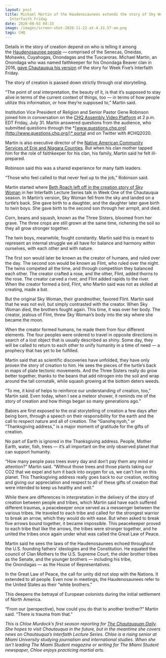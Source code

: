 ```yaml
---
layout: post
title: Michael Martin of the Haudenosaunees extends the story of Sky Woman on
  Interfaith Friday
date: 2020-08-03 04:33
image: /images/screen-shot-2020-11-22-at-4.33.57-am.png
tags: CHQ
---
```

Details in the story of creation depend on who is telling it among the [Haudenosaunee people](https://www.haudenosauneeconfederacy.com/who-we-are/) — comprised of the Senecas, Oneidas, Mohawks, Cuyahogas, Onondagas and the Tuscaroras. Michael Martin, an Onondaga who was named faithkeeper for his Onondaga Beaver clan in 2016, [gave Chautauqua his version](https://assembly.chq.org/the-womens-vote-centennial-and-beyond/videos/interfaith-friday-haudenosaunee) of the story for Week Five’s Interfaith Friday.

The story of creation is passed down strictly through oral storytelling.

“The point of oral interpretation, the beauty of it, is that it’s supposed to stay alive in terms of the current context of things, too — in terms of how people utilize this information, or how they’re supposed to,” Martin said.

Institution Vice President of Religion and Senior Pastor Gene Robinson joined him in conversation on the [CHQ Assembly Video Platform](https://assembly.chq.org/) at 2 p.m. EDT Friday, July 31. Martin answered questions from the audience, who submitted questions through the *[www.questions.chq.org](http://www.questions.chq.org/)* portal and on Twitter with #CHQ2020.

Martin is also executive director of the [Native American Community Services of Erie and Niagara Counties](http://www.nacswny.org/). But when his clan mother tapped him for the role of faithkeeper for his clan, his family, Martin said he felt ill-prepared.

Robinson said this was a shared experience for many faith leaders.

“Those who feel called to that never feel up to the job,” Robinson said.

Martin started where [Beth Roach left off in the creation story of Sky Woman](https://chqdaily.com/2020/07/from-seeds-beth-roach-sprouts-stories-of-creation-history-and-nature/) in her Interfaith Lecture Series talk in Week One of the Chautauqua season. In Martin’s version, Sky Woman fell from the sky and landed on a turtle’s back. She gave birth to a daughter, and the daughter later gave birth to twin boys. She gave birth to the second son through her armpit, and died.

Corn, beans and squash, known as the Three Sisters, bloomed from her grave. The three crops are still grown at the same time, richening the soil so they all grow stronger together.

The twin boys, meanwhile, fought constantly. Martin said this is meant to represent an internal struggle we all have for balance and harmony within ourselves, with each other and with nature.

The first son would later be known as the creator of humans, and ruled over the day. The second son would be known as Flint, who ruled over the night. The twins competed all the time, and through competition they balanced each other. The creator crafted a rose, and the other, Flint, added thorns to the rose. The creator carved a river, and Flint added rapids to the river. When the creator formed a bird, Flint, who Martin said was not as skilled at creating, made a bat.

But the original Sky Woman, their grandmother, favored Flint. Martin said that he was not evil, but simply contrasted with the creator. When Sky Woman died, the brothers fought again. This time, it was over her body. The creator, jealous of Flint, threw Sky Woman’s body into the sky where she became the moon.

When the creator formed humans, he made them from four different elements. The four peoples were ordered to travel in opposite directions in search of a lost object that is usually described as shiny. Some day, they will be called to return to each other to unify humanity in a time of need — a prophecy that has yet to be fulfilled.

Martin said that as scientific discoveries have unfolded, they have only proven the story of creation to him. He sees the pieces of the turtle’s back in maps of plate tectonic movements. And the Three Sisters really do grow better together, thanks to the beans that add nitrogen into the soil and wrap around the tall cornstalk, while squash growing at the bottom deters weeds.

“To me, it kind of helps to reinforce our understanding of creation, too,” Martin said. Even today, when I see a meteor shower, it reminds me of the story of creation and how things began so many generations ago.”

Babies are first exposed to the oral storytelling of creation a few days after being born, through a speech on their responsibility for the earth and the call to respect nature and all of creation. The “Ganohę:nyoh,” or “Thanksgiving address,” is a major moment of gratitude for the gifts of creation.

No part of Earth is ignored in the Thanksgiving address. People, Mother Earth, water, fish, trees — it’s all important on the only observed planet that can support humanity.

“How many people pass trees every day and don’t pay them any mind or attention?” Martin said. “Without those trees and those plants taking our CO2 that we expel and turn it back into oxygen for us, we can’t live on this planet. This Thanksgiving address really goes back to our creation, reciting and giving our appreciation and respect to all of these gifts of creation that were intended to keep us healthy and well.”

While there are differences in interpretation in the delivery of the story of creation between people and tribes, which Martin said have each suffered different traumas, a peacekeeper once served as a messenger between the various tribes. He traveled to each tribe and called for the strongest warrior to break an arrow, which they would do with ease. But when asked to break five arrows bound together, it became impossible. This peacekeeper proved to each tribe that like the arrows, the tribes were stronger together, and he united the tribes once again under what was called the Great Law of Peace.

Martin said he sees the laws of the Haudenosaunees echoed throughout the U.S. founding fathers’ ideologies and the Constitution. He equated the council of Clan Mothers to the U.S. Supreme Court, the older brother tribes as the Senate, and the younger brothers — including his tribe, the Onondagas — as the House of Representatives.

In the Great Law of Peace, the call for unity did not stop with the Nations. It extended to all people. Even now in meetings, the Haudenosaunees refer to the United States as their “white brothers.”

This deepens the betrayal of European colonists during the initial settlement of North America.

“From our (perspective), how could you do that to another brother?” Martin said. “There is trauma from that.”

*This is Chloe Murdock’s first season reporting for [The Chautauquan Daily](https://chqdaily.com/author/cmurdock/). She hopes to visit Chautauqua in the future, but in the meantime she covers news on Chautauqua’s Interfaith Lecture Series. Chloe is a rising senior at Miami University studying journalism and international studies. When she isn’t leading The Miami Student magazine or writing for The Miami Student newspaper, Chloe enjoys practicing martial arts.*